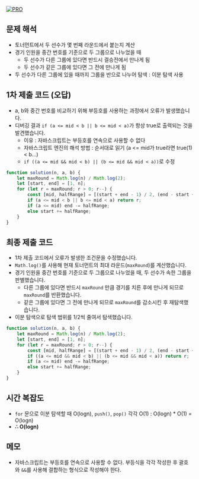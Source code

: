 [![PRO]][Link]

## 문제 해석

-   토너먼트에서 두 선수가 몇 번째 라운드에서 붙는지 계산
-   경기 인원을 중간 번호를 기준으로 두 그룹으로 나누었을 때
    -   두 선수가 다른 그룹에 있다면 반드시 결승전에서 만나게 됨
    -   두 선수가 같은 그룹에 있다면 그 전에 만나게 됨
-   두 선수가 다른 그룹에 있을 때까지 그룹을 반으로 나누어 탐색 : 이분 탐색 사용

## 1차 제출 코드 (오답)

-   a, b와 중간 번호를 비교하기 위해 부등호를 사용하는 과정에서 오류가 발생했습니다.
-   디버깅 결과 `if (a <= mid < b || b <= mid < a)`가 항상 true로 출력되는 것을 발견했습니다.
    -   이유 : 자바스크립트는 부등호를 연속으로 사용할 수 없다
    -   자바스크립트 엔진의 해석 방법 : 순서대로 읽기 (a <= mid가 true라면 true(1) < b...)
    -   `if ((a <= mid && mid < b) || (b <= mid && mid < a))`로 수정

```js
function solution(n, a, b) {
    let maxRound = Math.log(n) / Math.log(2);
    let [start, end] = [1, n];
    for (let r = maxRound; r > 0; r--) {
        const [mid, halfRange] = [(start + end - 1) / 2, (end - start + 1) / 2];
        if (a <= mid < b || b <= mid < a) return r;
        if (a <= mid) end -= halfRange;
        else start += halfRange;
    }
}
```

## 최종 제출 코드

-   1차 제출 코드에서 오류가 발생한 조건문을 수정했습니다.
-   `Math.log()`를 사용해 현재 토너먼트의 최대 라운드(`maxRound`)를 계산했습니다.
-   경기 인원을 중간 번호를 기준으로 두 그룹으로 나누었을 때, 두 선수가 속한 그룹을 판별했습니다.
    -   다른 그룹에 있다면 반드시 `maxRound` 만큼 경기를 치른 후에 만나게 되므로 `maxRound`를 반환했습니다.
    -   같은 그룹에 있다면 그 전에 만나게 되므로 `maxRound`를 감소시킨 후 재탐색했습니다.
-   이분 탐색으로 탐색 범위를 1/2씩 줄여서 탐색했습니다.

```js
function solution(n, a, b) {
    let maxRound = Math.log(n) / Math.log(2);
    let [start, end] = [1, n];
    for (let r = maxRound; r > 0; r--) {
        const [mid, halfRange] = [(start + end - 1) / 2, (end - start + 1) / 2];
        if ((a <= mid && mid < b) || (b <= mid && mid < a)) return r;
        if (a <= mid) end -= halfRange;
        else start += halfRange;
    }
}
```

## 시간 복잡도

-   `for` 문으로 이분 탐색할 때 O(logn), `push()`, `pop()` 각각 O(1) : O(logn) \* O(1) = O(logn)
-   **∴ O(logn)**

## 메모

-   자바스크립트는 부등호를 연속으로 사용할 수 없다. 부등식을 각각 작성한 후 괄호와 `&&`를 사용해 결합하는 형식으로 작성해야 한다.

<!---------------------------------------------------------------------------->

[PRO]: https://github.com/GoSSaChin/algorithm-js/assets/107768516/67c43b52-bc3f-4571-a249-5519021afbb0
[Link]: https://school.programmers.co.kr/learn/courses/30/lessons/12985
